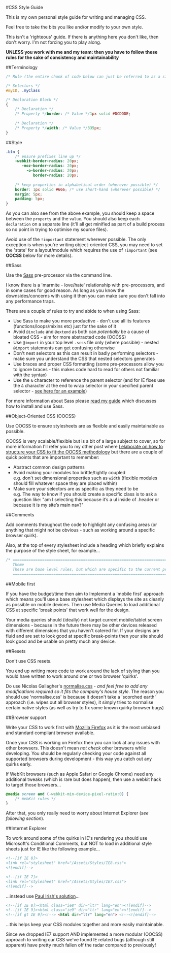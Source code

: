 #CSS Style Guide

This is my own personal style guide for writing and managing CSS. 

Feel free to take the bits you like and/or modify to your own style.

This isn't a 'righteous' guide. If there is anything here you don't like, then don't worry. I'm not forcing you to play along.

**UNLESS you work with me and my team: then you have to follow these rules for the sake of consistency and maintainability**

##Terminology

```css
/* Rule (the entire chunk of code below can just be referred to as a single 'rule') */

/* Selectors */
#myID, .myClass 

/* Declaration Block */
{
	/* Declaration */
	/* Property */border: /* Value */1px solid #DCDDDE;
	
	/* Declaration */
	/* Property */width: /* Value */335px;
}
```

##Style

```css
.btn {
    /* ensure prefixes line up */
	-webkit-border-radius: 20px;
       -moz-border-radius: 20px;
         -o-border-radius: 20px;
            border-radius: 20px;
	
	/* keep properties in alphabetical order (wherever possible) */
	border: 1px solid #666; /* use short-hand (wherever possible) */
	margin: 5px;
	padding: 5px;
}
```

As you can also see from the above example, you should keep a space between the `property` and the `value`. You should also keep each `declaration` on a separate line (it'll all get minified as part of a build process so no point in trying to optimise my source files).

Avoid use of the `!important` statement wherever possible. The only exception is when you're writing object-oriented CSS, you may need to set the 'state' for a layout/module which requires the use of `!important` (see **OOCSS** below for more details).

##Sass

Use the [Sass](http://sass-lang.com/) pre-processor via the command line.

I know there is a 'marmite - love/hate' relationship with pre-processors, and in some cases for good reason. As long as you know the downsides/concerns with using it then you can make sure you don't fall into any performance traps.

There are a couple of rules to try and abide to when using Sass:

* Use Sass to make you more productive - don't use all its features (functions/loops/mixins etc) just for the sake of it
* Avoid `@include` and `@extend` as both can _potentially_ be a cause of bloated CSS - aim for more abstracted code (OOCSS)
* Use `@import` in your top level `.scss` file only (where possible) - nested `@import` statements can get confusing otherwise
* Don't nest selectors as this can result in badly performing selectors - make sure you understand the CSS that nested selectors generates
* Use braces and proper CSS formatting (some pre-processors allow you to ignore braces - this makes code hard to read for others not familiar with the syntax)
* Use the `&` character to reference the parent selector (and for IE fixes use the `&` character at the end to wrap selector in your specified parent selector - [see here for an example](https://gist.github.com/3226822))

For more information about Sass please [read my guide](https://github.com/Integralist/Blog-Posts/blob/master/Guide-to-using-SASS.md) which discusses how to install and use Sass.

##Object-Oriented CSS (OOCSS)

Use OOCSS to ensure stylesheets are as flexible and easily maintainable as possible.

OOCSS is very scalable/flexible but is a bit of a large subject to cover, so for more information I'll refer you to my other post where [I elaborate on how to structure your CSS to fit the OOCSS methodology](https://github.com/Integralist/Resume/blob/master/Object-Oriented-CSS.md) but there are a couple of quick points that are important to remember:

* Abstract common design patterns
* Avoid making your modules too brittle/tightly coupled  
e.g. don't set dimensional properties such as `width` (flexible modules should fill whatever space they are placed within)
* Make sure your selectors are as specific as they need to be  
e.g. The way to know if you should create a specific class is to ask a question like: "am I selecting this because it’s a ul inside of .header or because it is my site’s main nav?"

##Comments

Add comments throughout the code to highlight any confusing areas (or anything that might not be obvious - such as working around a specific browser quirk).

Also, at the top of every stylesheet include a heading which briefly explains the purpose of the style sheet, for example…

```css
/* =============================================================================
   Theme
   These are base level rules, but which are specific to the current project
   ========================================================================== */
```

##Mobile first

If you have the budget/time then aim to Implement a 'mobile first' approach which means you'll use a base stylesheet which displays the site as cleanly as possible on mobile devices. Then use Media Queries to load additional CSS at specific 'break points' that work well for the design.

Your media queries should (ideally) not target current mobile/tablet screen dimensions - because in the future there may be other devices released with different dimensions that you haven't catered for. If your designs are fluid and are set to look good at specific break-points then your site should look good and be usable on pretty much any device.

##Resets

Don't use CSS resets. 

You end up writing more code to work around the lack of styling than you would have written to work around one or two browser 'quirks'.

Do use Nicolas Gallagher's [normalise.css](https://github.com/necolas/normalize.css) - *and feel free to add any modifications required so it fits the company's house style*. The reason you should use 'normalise.css' is because it doesn't take a 'scorched earth' approach (i.e. wipes out all browser styles), it simply tries to normalise certain native styles (as well as try to fix some known quirky browser bugs) 

##Browser support

Write your CSS to work first with [Mozilla Firefox](www.mozilla.org/en-US/firefox/) as it is the most unbiased and standard compliant browser available.

Once your CSS is working on Firefox then you can look at any issues with other browsers. This doesn't mean *not check* other browsers while developing. You should be regularly checking your code against all supported browsers during development - this way you catch out any quirks early.

If WebKit browsers (such as Apple Safari or Google Chrome) need any additional tweaks (which is rare but does happen), then use a webkit hack to target those browsers… 

```css
@media screen and (-webkit-min-device-pixel-ratio:0) {
    /* WebKit rules */
}
```

After that, you only really need to worry about Internet Explorer (*see following section*).

##Internet Explorer

To work around some of the quirks in IE's rendering you should use Microsoft's Conditional Comments, but NOT to load in additional style sheets just for IE like the following example...

```html
<!--[if IE 8]>
<link rel="stylesheet" href="/Assets/Styles/IE8.css">
<![endif]-->

<!--[if IE 7]>
<link rel="stylesheet" href="/Assets/Styles/IE7.css">
<![endif]-->
```

...instead use [Paul Irish's solution](http://paulirish.com/2008/conditional-stylesheets-vs-css-hacks-answer-neither/)…

```html
<!--[if IE 8]><html class="ie8" dir="ltr" lang="en"><![endif]-->
<!--[if IE 9]><html class="ie9" dir="ltr" lang="en"><![endif]-->
<!--[if gt IE 9]><!--> <html dir="ltr" lang="en"> <!--<![endif]-->
```

...this helps keep your CSS modules together and more easily maintainable.

Since we dropped IE7 support AND implemented a more modular (OOCSS) approach to writing our CSS we've found IE related bugs (although still apparent) have pretty much fallen off the radar compared to previously!